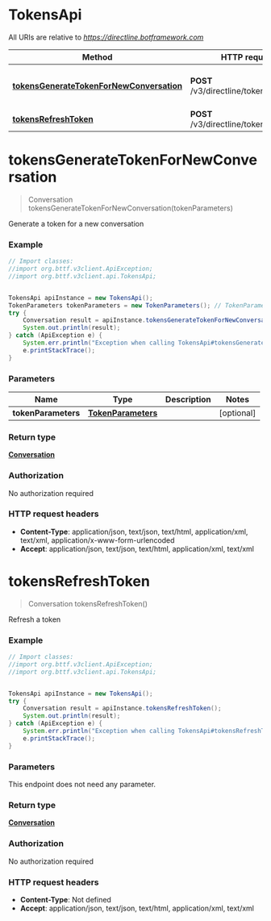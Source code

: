 # TokensApi

All URIs are relative to *https://directline.botframework.com*

Method | HTTP request | Description
------------- | ------------- | -------------
[**tokensGenerateTokenForNewConversation**](TokensApi.md#tokensGenerateTokenForNewConversation) | **POST** /v3/directline/tokens/generate | Generate a token for a new conversation
[**tokensRefreshToken**](TokensApi.md#tokensRefreshToken) | **POST** /v3/directline/tokens/refresh | Refresh a token


<a name="tokensGenerateTokenForNewConversation"></a>
# **tokensGenerateTokenForNewConversation**
> Conversation tokensGenerateTokenForNewConversation(tokenParameters)

Generate a token for a new conversation

### Example
```java
// Import classes:
//import org.bttf.v3client.ApiException;
//import org.bttf.v3client.api.TokensApi;


TokensApi apiInstance = new TokensApi();
TokenParameters tokenParameters = new TokenParameters(); // TokenParameters | 
try {
    Conversation result = apiInstance.tokensGenerateTokenForNewConversation(tokenParameters);
    System.out.println(result);
} catch (ApiException e) {
    System.err.println("Exception when calling TokensApi#tokensGenerateTokenForNewConversation");
    e.printStackTrace();
}
```

### Parameters

Name | Type | Description  | Notes
------------- | ------------- | ------------- | -------------
 **tokenParameters** | [**TokenParameters**](TokenParameters.md)|  | [optional]

### Return type

[**Conversation**](Conversation.md)

### Authorization

No authorization required

### HTTP request headers

 - **Content-Type**: application/json, text/json, text/html, application/xml, text/xml, application/x-www-form-urlencoded
 - **Accept**: application/json, text/json, text/html, application/xml, text/xml

<a name="tokensRefreshToken"></a>
# **tokensRefreshToken**
> Conversation tokensRefreshToken()

Refresh a token

### Example
```java
// Import classes:
//import org.bttf.v3client.ApiException;
//import org.bttf.v3client.api.TokensApi;


TokensApi apiInstance = new TokensApi();
try {
    Conversation result = apiInstance.tokensRefreshToken();
    System.out.println(result);
} catch (ApiException e) {
    System.err.println("Exception when calling TokensApi#tokensRefreshToken");
    e.printStackTrace();
}
```

### Parameters
This endpoint does not need any parameter.

### Return type

[**Conversation**](Conversation.md)

### Authorization

No authorization required

### HTTP request headers

 - **Content-Type**: Not defined
 - **Accept**: application/json, text/json, text/html, application/xml, text/xml

